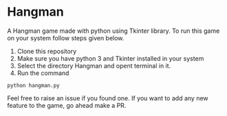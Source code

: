 # Hangman
A Hangman game made with python using Tkinter library.
To run this game on your system follow steps given below.
1. Clone this repository
2. Make sure you have python 3 and Tkinter installed in your system
3. Select the directory Hangman and opent terminal in it.
4. Run the command 
```shell
python hangman.py 
```

Feel free to raise an issue if you found one. If you want to add any new feature to the game, go ahead make a PR.
